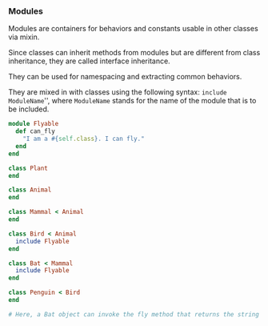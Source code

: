 ### Modules

Modules are containers for behaviors and constants usable in other classes via mixin.

Since classes can inherit methods from modules but are different from class inheritance, they are called interface inheritance.

They can be used for namespacing and extracting common behaviors.

They are mixed in with classes using the following syntax: `include ModuleName`'', where `ModuleName` stands for the name of the module that is to be included.

```ruby
module Flyable
  def can_fly
    "I am a #{self.class}. I can fly."
  end
end

class Plant
end

class Animal
end

class Mammal < Animal
end

class Bird < Animal
  include Flyable
end

class Bat < Mammal
  include Flyable
end

class Penguin < Bird
end

# Here, a Bat object can invoke the fly method that returns the string object: "I am a Bat. I can fly.", because it is made available through the use of mixin.
```


